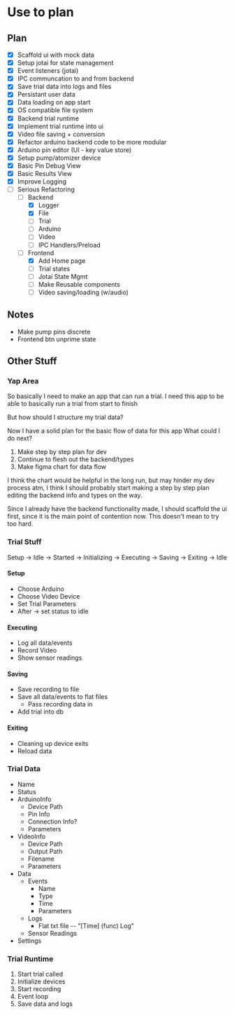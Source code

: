 # Use to plan

## Plan

- [x] Scaffold ui with mock data
- [x] Setup jotai for state management
- [x] Event listeners (jotai)
- [x] IPC communcation to and from backend
- [x] Save trial data into logs and files
- [x] Persistant user data
- [x] Data loading on app start
- [x] OS compatible file system
- [x] Backend trial runtime
- [x] Implement trial runtime into ui
- [x] Video file saving + conversion
- [x] Refactor arduino backend code to be more modular
- [x] Arduino pin editor (UI - key value store)
- [x] Setup pump/atomizer device
- [x] Basic Pin Debug View
- [x] Basic Results View
- [x] Improve Logging
- [ ] Serious Refactoring
  - [ ] Backend
    - [x] Logger
    - [x] File
    - [ ] Trial
    - [ ] Arduino
    - [ ] Video
    - [ ] IPC Handlers/Preload
  - [ ] Frontend
    - [x] Add Home page
    - [ ] Trial states
    - [ ] Jotai State Mgmt
    - [ ] Make Reusable components
    - [ ] Video saving/loading (w/audio)

## Notes

- Make pump pins discrete
- Frontend btn unprime state

## Other Stuff

### Yap Area

So basically I need to make an app that can run a trial.
I need this app to be able to basically run a trial from start to finish

But how should I structure my trial data?

Now I have a solid plan for the basic flow of data for this app
What could I do next?

1. Make step by step plan for dev
2. Continue to flesh out the backend/types
3. Make figma chart for data flow

I think the chart would be helpful in the long run, but may hinder my dev
process atm, I think I should probably start making a step by step plan
editing the backend info and types on the way.

Since I already have the backend functionality made, I should scaffold the ui
first, since it is the main point of contention now. This doesn't mean to try
too hard.

### Trial Stuff

Setup -> Idle -> Started -> Initializing -> Executing -> Saving -> Exiting -> Idle

#### Setup

- Choose Arduino
- Choose Video Device
- Set Trial Parameters
- After -> set status to idle

#### Executing

- Log all data/events
- Record Video
- Show sensor readings

#### Saving

- Save recording to file
- Save all data/events to flat files
  - Pass recording data in
- Add trial into db

#### Exiting

- Cleaning up device exits
- Reload data

### Trial Data

- Name
- Status
- ArduinoInfo
  - Device Path
  - Pin Info
  - Connection Info?
  - Parameters
- VideoInfo
  - Device Path
  - Output Path
  - Filename
  - Parameters
- Data
  - Events
    - Name
    - Type
    - Time
    - Parameters
  - Logs
    - Flat txt file -- "[Time] <file> (func) Log"
  - Sensor Readings
- Settings

### Trial Runtime

1. Start trial called
2. Initialize devices
3. Start recording
4. Event loop
5. Save data and logs
